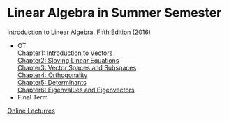 # Linear Algebra in Summer Semester
[Introduction to Linear Algebra, Fifth Edition (2016)](https://math.mit.edu/~gs/linearalgebra/)<br>
- OT<br>
[Chapter1: Introduction to Vectors]()<br>
[Chapter2: Sloving Linear Equations]()<br>
[Chapter3: Vector Spaces and Subspaces]()<br>
[Chapter4: Orthogonality]()<br>
[Chapter5: Determinants]()<br>
[Chapter6: Eigenvalues and Eigenvectors]()<br>
- Final Term<br>


[Online Lecturres](https://ocw.mit.edu/courses/mathematics/18-06-linear-algebra-spring-2010/video-lectures/)
